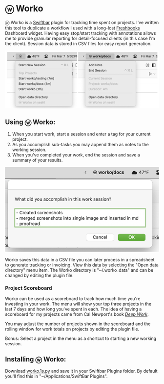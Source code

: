 # ⓦ Worko

ⓦ Worko is a [Swiftbar](https://swiftbar.app) plugin for tracking time spent on projects.  I've written this tool to duplicate a workflow I used with a long-lost [Freshbooks](https://freshbooks.com) Dashboard widget.  Having easy stop/start tracking with annotations allows me to provide granular reporting for detail-focused clients (in this case I'm the client).  Session data is stored in CSV files for easy report generation. 

![menus](media/worko-menuitems.png)

## Using ⓦ Worko:

1. When you start work, start a session and enter a tag for your current project.
2. As you accomplish sub-tasks you may append them as notes to the working session.
3. When you've completed your work, end the session and save a summary of your results.

![results](media/results.png)

Worko saves this data in a CSV file you can later process in a spreadsheet to generate tracking or invoicing.  View this data by selecting the "Open data directory" menu item.  The Worko directory is "~/.worko_data" and can be changed by editing the plugin file.

### Project Scoreboard

Worko can be used as a scoreboard to track how much time you're investing in your work.  The menu
will show your top three projects in the last 7 days and how long you've spent in each.    The idea of having a scoreboard for my projects came from Cal Newport's book [_Deep Work_](https://bookshop.org/p/books/deep-work-rules-for-focused-success-in-a-distracted-world-cal-newport/8339760?ean=9781455586691&next=t).

You may adjust the number of projects shown in the scoreboard and the rolling window for work totals on projects by editing the plugin file.

Bonus: Select a project in the menu as a shortcut to starting a new working session.

## Installing ⓦ Worko:

Download [worko.1s.py](https://raw.githubusercontent.com/billmerrill/worko/refs/heads/main/worko.1s.py) and save it in your
Swiftbar Plugins folder.  By default you'll find this in "~/Applications/SwiftBar Plugins".
